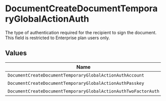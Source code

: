 # DocumentCreateDocumentTemporaryGlobalActionAuth

The type of authentication required for the recipient to sign the document. This field is restricted to Enterprise plan users only.


## Values

| Name                                                           | Value                                                          |
| -------------------------------------------------------------- | -------------------------------------------------------------- |
| `DocumentCreateDocumentTemporaryGlobalActionAuthAccount`       | ACCOUNT                                                        |
| `DocumentCreateDocumentTemporaryGlobalActionAuthPasskey`       | PASSKEY                                                        |
| `DocumentCreateDocumentTemporaryGlobalActionAuthTwoFactorAuth` | TWO_FACTOR_AUTH                                                |
